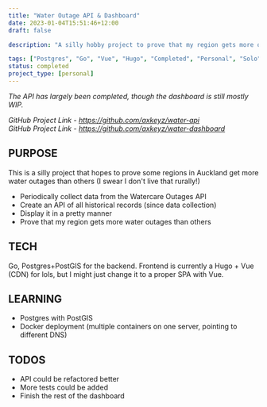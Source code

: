 ```yaml
---
title: "Water Outage API & Dashboard"
date: 2023-01-04T15:51:46+12:00
draft: false

description: "A silly hobby project to prove that my region gets more outages than other regions of Auckland. Built with Go and had some fun combining Hugo with Vue (CDN)."

tags: ["Postgres", "Go", "Vue", "Hugo", "Completed", "Personal", "Solo"]
status: completed
project_type: [personal]
---
```


*The API has largely been completed, though the dashboard is still mostly WIP.*

*GitHub Project Link - https://github.com/axkeyz/water-api  
GitHub Project Link - https://github.com/axkeyz/water-dashboard*

## PURPOSE

This is a silly project that hopes to prove some regions in Auckland get more water outages than others (I swear I don't live that rurally!)

- Periodically collect data from the Watercare Outages API
- Create an API of all historical records (since data collection)
- Display it in a pretty manner
- Prove that my region gets more water outages than others

## TECH

Go, Postgres+PostGIS for the backend. Frontend is currently a Hugo + Vue (CDN) for lols, but I might just change it to a proper SPA with Vue.

## LEARNING

- Postgres with PostGIS
- Docker deployment (multiple containers on one server, pointing to different DNS)

## TODOS

- API could be refactored better
- More tests could be added
- Finish the rest of the dashboard